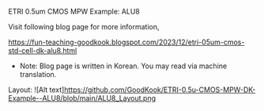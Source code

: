ETRI 0.5um CMOS MPW Example: ALU8

Visit following blog page for more information,

https://fun-teaching-goodkook.blogspot.com/2023/12/etri-05um-cmos-std-cell-dk-alu8.html

* Note: Blog page is written in Korean. You may read via machine translation.

Layout:
![Alt text]https://github.com/GoodKook/ETRI-0.5u-CMOS-MPW-DK-Example--ALU8/blob/main/ALU8_Layout.png

